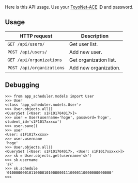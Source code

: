 Here is this API usage.
Use your [ToyoNet-ACE](https://www.ace.toyo.ac.jp/ct/home) ID and password.

## Usage
HTTP request              | Description
---                       | ---
`GET /api/users/`         | Get user list.
`POST /api/users/`        | Add new user.
`GET /api/organizations`  | Get organization list.
`POST /api/organizations` | Add new organization.

## Debugging
```console
>>> from app_scheduler.models import User
>>> User
<class 'app_scheduler.models.User'>
>>> User.objects.all()
<QuerySet [<User: s1F101704017>]>
>>> user = User(username='hoge', password='hoge', student_id='s1F1017xxxxx')
>>> user.save()
>>> user
<User: s1F1017xxxxx>
>>> user.username
'hoge'
>>> User.objects.all()
<QuerySet [<User: s1F101704017>, <User: s1F1017xxxxx>]>
>>> sk = User.objects.get(username='sk')
>>> sk.username
'sk'
>>> sk.schedule
'010000000101100001010000001110000110000000000000'
>>> 
```
